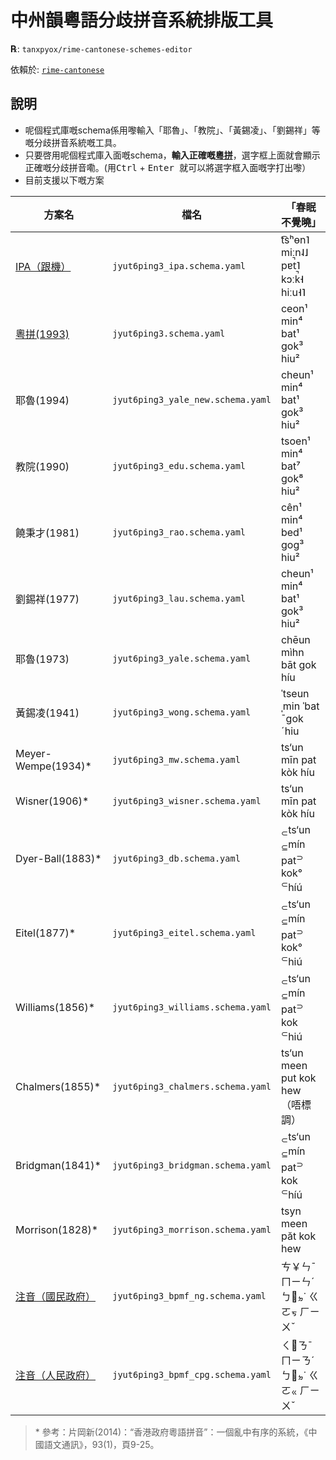 # 中州韻粵語分歧拼音系統排版工具

**℞**: `tanxpyox/rime-cantonese-schemes-editor`

依賴於: [`rime-cantonese`](https://github.com/rime/rime-cantonese)

## 說明

* 呢個程式庫嘅schema係用嚟輸入「耶魯」、「教院」、「黃錫凌」、「劉錫祥」等嘅分歧拼音系統嘅工具。
* 只要啓用呢個程式庫入面嘅schema，**輸入正確嘅[粵拼](https://www.lshk.org/jyutping)**，選字框上面就會顯示正確嘅分歧拼音嘞。(用<kbd>Ctrl</kbd> + <kbd> Enter </kbd>就可以將選字框入面嘅字打出嚟）
* 目前支援以下嘅方案

 方案名| 檔名 | 「春眠不覺曉」
-----|------| ------
[IPA（跟機）](https://github.com/rime/rime-cantonese)| `jyut6ping3_ipa.schema.yaml` | t͡sʰɵn˥ miːn˨˩ pɐt̚˥ kɔːk̚˧ hiːu˧˥
[粵拼(1993)](https://github.com/rime/rime-cantonese)| `jyut6ping3.schema.yaml` | ceon¹ min⁴ bat¹ gok³ hiu²
耶魯(1994)| `jyut6ping3_yale_new.schema.yaml`|  cheun¹ min⁴ bat¹ gok³ hiu²
教院(1990)| `jyut6ping3_edu.schema.yaml` |  tsoen¹ min⁴ bat⁷ gok⁸ hiu²
饒秉才(1981)| `jyut6ping3_rao.schema.yaml` | cên¹ min⁴ bed¹ gog³ hiu²
劉錫祥(1977)| `jyut6ping3_lau.schema.yaml` | cheun¹ min⁴ bat¹ gok³ hiu²
耶魯(1973)| `jyut6ping3_yale.schema.yaml` | chēun mìhn bāt gok híu
黃錫凌(1941)| `jyut6ping3_wong.schema.yaml` |  ˈtseun ˌmin ˈbat ˉgok ˊhiu
Meyer-Wempe(1934)\*| `jyut6ping3_mw.schema.yaml` | ts‘un mīn pat kòk híu
Wisner(1906)\*| `jyut6ping3_wisner.schema.yaml` | ts‘un mīn pat kòk híu
Dyer-Ball(1883)\*| `jyut6ping3_db.schema.yaml` | <sub>⊂</sub>ts‘un <sub>⊆</sub>mín pat<sup>⊃</sup> kok° <sup>⊂</sup>híú
Eitel(1877)\*| `jyut6ping3_eitel.schema.yaml` | <sub>⊂</sub>ts‘un <sub>⊆</sub>mín pat<sup>⊃</sup> kok° <sup>⊂</sup>hiú
Williams(1856)\*| `jyut6ping3_williams.schema.yaml` | <sub>⊂</sub>ts‘un <sub>⊆</sub>mín pat<sup>⊃</sup> kok <sup>⊂</sup>hiú
Chalmers(1855)\*| `jyut6ping3_chalmers.schema.yaml` | ts‘un meen put kok hew （唔標調）
Bridgman(1841)\*| `jyut6ping3_bridgman.schema.yaml` | <sub>⊂</sub>ts‘un <sub>⊆</sub>mín pat<sup>⊃</sup> kok <sup>⊂</sup>híú
Morrison(1828)\*| `jyut6ping3_morrison.schema.yaml` | tsyn meen păt kok hew
[注音（國民政府）](https://github.com/tanxpyox/rime-cantonese-bpmf)| `jyut6ping3_bpmf_ng.schema.yaml` |ㄘ￥ㄣˉ ㄇㄧㄣˊ ㄅㆿㆵ˙ ㄍㄛㆶ ㄏㄧㄨˇ
[注音（人民政府）](https://github.com/tanxpyox/rime-cantonese-bpmf)| `jyut6ping3_bpmf_cpg.schema.yaml` |ㄑㆾㄋˉ ㄇㄧㄋˊ ㄅㆿㆵ˙ ㄍㄛㆻ ㄏㄧㄨˇ

> \* 參考：片岡新(2014)：“香港政府粵語拼音”：一個亂中有序的系統，《中國語文通訊》，93(1)，頁9-25。
